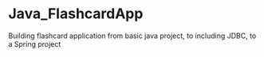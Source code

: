 # Java_FlashcardApp
Building flashcard application from basic java project, to  including JDBC, to a Spring project
